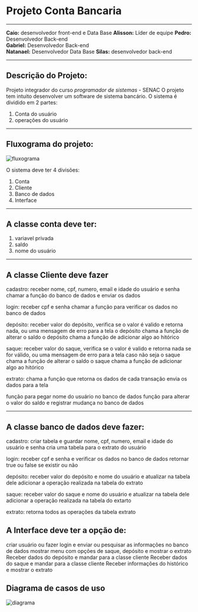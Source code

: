 # Projeto Conta Bancaria
---

**Caio:** desenvolvedor front-end e Data Base 
**Alisson:** Líder de equipe 
**Pedro:** Desenvolvedor Back-end  
**Gabriel:** Desenvolvedor Back-end  
**Natanael:** Desenvolvedor Data Base 
**Silas:** desenvolvedor back-end

---

## Descrição do Projeto:  
Projeto integrador do curso *programador de sistemas* - SENAC
O projeto tem intuito desenvolver um software de sistema bancário.
O sistema é dividido em 2 partes:
1. Conta do usuário
2. operações do usuário

---


## Fluxograma do projeto:
![fluxograma](https://github.com/osmozeInc/projeto-conta-bancaria/assets/120123623/07aa3120-c0c0-4a9e-a287-0f39e69a8619)

O sistema deve ter 4 divisões:
1. Conta
2. Cliente
3. Banco de dados
4. Interface
---

## A classe conta deve ter:
1. variavel privada 
2. saldo
3. nome do usuário
---


## A classe Cliente deve fazer
cadastro:
receber nome, cpf, numero, email e idade do usuário e senha
chamar a função do banco de dados e enviar os dados


login:
receber cpf e senha
chamar a função para verificar os dados no banco de dados


depósito:
receber valor do depósito,
verifica se o valor é valido e retorna nada, ou uma mensagem de erro para a tela
o depósito chama a função de alterar o saldo
o depósito chama a função de adicionar algo ao hitórico


saque:
receber valor do saque,
verifica se o valor é valido e retorna nada se for válido, ou uma mensagem de erro para a tela caso não seja
o saque chama a função de alterar o saldo
o saque chama a função de adicionar algo ao hitórico


extrato:
chama a função que retorna os dados de cada transação
envia os dados para a tela




função para pegar nome do usuário no banco de dados
funçâo para alterar o valor do saldo e registrar mudança no banco de dados

---

## A classe banco de dados deve fazer:
cadastro:
criar tabela e guardar nome, cpf, numero, email e idade do usuário e senha
cria uma tabela para o extrato do usuário


login:
receber cpf e senha e verificar os dados no banco de dados
retornar true ou false se existir ou não


depósito:
receber valor do depósito e nome do usuário e atualizar na tabela dele
adicionar a operação realizada na tabela do extrato


saque:
receber valor do saque e nome do usuário e atualizar na tabela dele
adicionar a operação realizada na tabela do extarto


extrato:
retorna todos as operações da tabela extrato


## A Interface deve ter a opção de:

criar usuário ou fazer login e enviar ou pesquisar as informações no banco de dados
mostrar menu com opções de saque, depósito e mostrar o extrato
Receber dados do depósito e mandar para a classe cliente
Receber dados do saque e mandar para a classe cliente
Receber informações do histórico e mostrar o extrato

## Diagrama de casos de uso

![diagrama](https://github.com/osmozeInc/projeto-conta-bancaria/assets/168863507/32c839cd-bf58-4b70-9445-b0c094c480b0)
